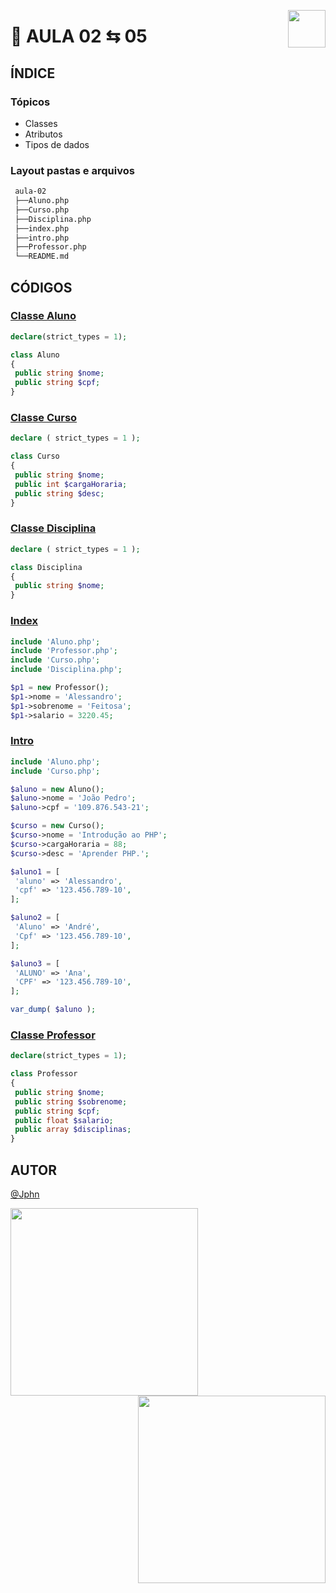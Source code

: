 <a href="https://www.beacademy.com.br/devstartpaylivre/" target="_blank"><img src="https://www.beacademy.com.br/wp-content/uploads/2022/02/Cubo.png" align="right" width="60"/></a>

# 📂 AULA 02 ⇆ 05

## ÍNDICE

### Tópicos

- Classes
- Atributos
- Tipos de dados

### Layout pastas e arquivos

```sh
 aula-02
 ├──Aluno.php
 ├──Curso.php
 ├──Disciplina.php
 ├──index.php
 ├──intro.php
 ├──Professor.php
 └──README.md
```

## CÓDIGOS

### [Classe Aluno](./Aluno.php)

```php
declare(strict_types = 1);

class Aluno
{
 public string $nome;
 public string $cpf;
}
```

### [Classe Curso](./Curso.php)

```php
declare ( strict_types = 1 );

class Curso
{
 public string $nome;
 public int $cargaHoraria;
 public string $desc;
}
```

### [Classe Disciplina](./Disciplina.php)

```php
declare ( strict_types = 1 );

class Disciplina
{
 public string $nome;
}
```

### [Index](./index.php)

```php
include 'Aluno.php';
include 'Professor.php';
include 'Curso.php';
include 'Disciplina.php';

$p1 = new Professor();
$p1->nome = 'Alessandro';
$p1->sobrenome = 'Feitosa';
$p1->salario = 3220.45;
```

### [Intro](./intro.php)

```php
include 'Aluno.php';
include 'Curso.php';

$aluno = new Aluno();
$aluno->nome = 'João Pedro';
$aluno->cpf = '109.876.543-21';

$curso = new Curso();
$curso->nome = 'Introdução ao PHP';
$curso->cargaHoraria = 88;
$curso->desc = 'Aprender PHP.';

$aluno1 = [
 'aluno' => 'Alessandro',
 'cpf' => '123.456.789-10',
];

$aluno2 = [
 'Aluno' => 'André',
 'Cpf' => '123.456.789-10',
];

$aluno3 = [
 'ALUNO' => 'Ana',
 'CPF' => '123.456.789-10',
];

var_dump( $aluno );
```

### [Classe Professor](./Professor.php)

```php
declare(strict_types = 1);

class Professor
{
 public string $nome;
 public string $sobrenome;
 public string $cpf;
 public float $salario;
 public array $disciplinas;
}
```

## AUTOR

[@Jphn](https://github.com/Jphn)

<a href="https://www.beacademy.com.br/" target="_blank"><img src="https://www.beacademy.com.br/wp-content/uploads/2019/11/Logo-Topo.png" width="300" align="left" /></a>
<a href="https://www.paylivre.com/" target="_blank"><img src="https://web.paylivre.com/static/media/logo-blue.c7100186.png" width="300" align="right" /></a>
